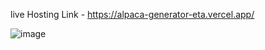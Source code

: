 live Hosting Link - https://alpaca-generator-eta.vercel.app/

![image](https://github.com/papaimistry/Alpaca-Generator/assets/103406706/c1056fc7-5403-4fde-9d7c-16986860a6eb)
